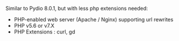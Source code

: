 
Similar to Pydio 8.0.1, but with less php extensions needed:

* PHP-enabled web server (Apache / Nginx) supporting url rewrites
* PHP v5.6 or v7.X
* PHP Extensions : curl, gd
